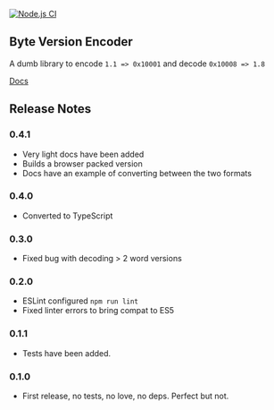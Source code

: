 [![Node.js CI](https://github.com/interlock/js-byte-version-encoder/actions/workflows/node.js.yml/badge.svg)](https://github.com/interlock/js-byte-version-encoder/actions/workflows/node.js.yml)

## Byte Version Encoder

A dumb library to encode `1.1 => 0x10001` and decode `0x10008 => 1.8`

[Docs](https://interlock.github.io/js-byte-version-encoder/)

## Release Notes

### 0.4.1
- Very light docs have been added
- Builds a browser packed version
- Docs have an example of converting between the two formats

### 0.4.0
- Converted to TypeScript

### 0.3.0
- Fixed bug with decoding > 2 word versions

### 0.2.0

- ESLint configured `npm run lint`
- Fixed linter errors to bring compat to ES5

### 0.1.1

- Tests have been added.

### 0.1.0

- First release, no tests, no love, no deps. Perfect but not. 
